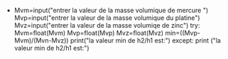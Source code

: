 - Mvm=input("entrer la valeur de la masse volumique de mercure ")
Mvp=input("entrer la valeur de la masse volumique du platine")
Mvz=input("entrer la valeur de la masse volumiqe de zinc")
try:
    Mvm=float(Mvm)
    Mvp=float(Mvp)
    Mvz=float(Mvz)
    min=((Mvp-Mvm)/(Mvn-Mvz))
    print("la valeur min de h2/h1 est:")
except:
    print ("la valeur min de h2/h1 est:")
